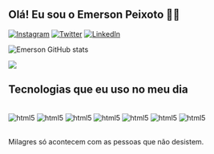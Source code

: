 ## Olá! Eu sou o Emerson Peixoto 👨‍💻

[![Instagram](https://img.shields.io/badge/Instagram-E4405F?style=for-the-badge&logo=instagram&logoColor=white)](https://www.instagram.com/2002_peixoto/)
[![Twitter](https://img.shields.io/badge/Twitter-1DA1F2?style=for-the-badge&logo=twitter&logoColor=white)](https://twitter.com/Peixoto077)
[![LinkedIn](https://img.shields.io/badge/LinkedIn-0077B5?style=for-the-badge&logo=linkedin&logoColor=white)](https://www.linkedin.com/in/emerson-peixoto-b89b421a8/)

![Emerson GitHub stats](https://github-readme-stats.vercel.app/api?username=emersonpeixoto&show_icons=true&theme=dracula)

![](https://github.com/emersonpeixoto/snk/raw/output/github-contribution-grid-snake.svg)

## Tecnologias que eu uso no meu dia

<div style="display: inline_block"><br/>
<img align="center" alt="html5" src="https://img.shields.io/badge/HTML5-E34F26?style=for-the-badge&logo=html5&logoColor=white" />
<img align="center" alt="html5" src="https://img.shields.io/badge/Python-14354C?style=for-the-badge&logo=python&logoColor=white" />
<img align="center" alt="html5" src="https://img.shields.io/badge/JavaScript-323330?style=for-the-badge&logo=javascript&logoColor=F7DF1E" />
<img align="center" alt="html5" src="https://img.shields.io/badge/CSS-239120?&style=for-the-badge&logo=css3&logoColor=white" />
<img align="center" alt="html5" src="https://img.shields.io/badge/Python-3776AB?style=for-the-badge&logo=python&logoColor=white" />
<img align="center" alt="html5" src="https://img.shields.io/badge/Linux-FCC624?style=for-the-badge&logo=linux&logoColor=black" />
<img align="center" alt="html5" src=	https://img.shields.io/badge/Canva-%2300C4CC.svg?&style=for-the-badge&logo=Canva&logoColor=white />
</div><br/>

Milagres só acontecem com as pessoas que não desistem.

